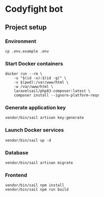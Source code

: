 # Codyfight bot

## Project setup

### Environment
```shell
cp .env.example .env
```

### Start Docker containers

```shell
docker run --rm \
    -u "$(id -u):$(id -g)" \
    -v $(pwd):/var/www/html \
    -w /var/www/html \
    laravelsail/php83-composer:latest \
    composer install --ignore-platform-reqs
```

### Generate application key

```shell
vendor/bin/sail artisan key:generate
```

### Launch Docker services

```shell
vendor/bin/sail up -d
```

### Database

```shell
vendor/bin/sail artisan migrate
```

### Frontend

```shell
vendor/bin/sail npm install
vendor/bin/sail npm run build
```
